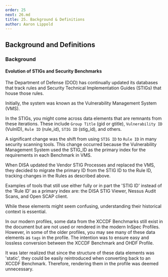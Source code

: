 ```yaml
---
order: 25
next: 26.md
title: 25. Background & Definitions
author: Aaron Lippold
---
```


## Background and Definitions

### Background

#### Evolution of STIGs and Security Benchmarks

The Department of Defense (DOD) has continually updated its databases that track rules and Security Technical Implementation Guides (STIGs) that house those rules.

Initially, the system was known as the Vulnerability Management System (VMS).

In the STIGs, you might come across data elements that are remnants from these iterations. These include `Group Title` (gid or gtitle), `Vulnerability ID` (VulnID), `Rule ID` (rule_id), `STIG ID` (stig_id), and others.

A significant change was the shift from using `STIG ID` to `Rule ID` in many security scanning tools. This change occurred because the Vulnerability Management System used the STIG_ID as the primary index for the requirements in each Benchmark in VMS.

When DISA updated the Vendor STIG Processes and replaced the VMS, they decided to migrate the primary ID from the STIG ID to the Rule ID, tracking changes in the Rules as described above.

Examples of tools that still use either fully or in part the 'STIG ID' instead of the 'Rule ID' as a primary index are: the DISA STIG Viewer, Nessus Audit Scans, and Open SCAP client.

While these elements might seem confusing, understanding their historical context is essential.

In our modern profiles, some data from the XCCDF Benchmarks still exist in the document but are not used or rendered in the modern InSpec Profiles. However, in some of the older profiles, you may see many of these data elements as `tags` in the profile. The intention was to ensure easy and lossless conversion between the XCCDF Benchmark and OHDF Profile.

It was later realized that since the structure of these data elements was 'static', they could be easily reintroduced when converting back to an XCCDF Benchmark. Therefore, rendering them in the profile was deemed unnecessary.
